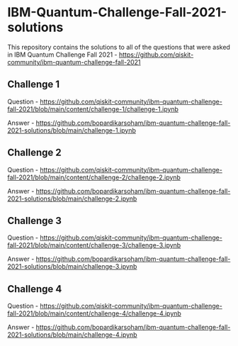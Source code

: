 # IBM-Quantum-Challenge-Fall-2021-solutions

This repository contains the solutions to all of the questions that were asked in IBM Quantum Challenge Fall 2021 - https://github.com/qiskit-community/ibm-quantum-challenge-fall-2021


## Challenge 1


Question - https://github.com/qiskit-community/ibm-quantum-challenge-fall-2021/blob/main/content/challenge-1/challenge-1.ipynb

Answer - https://github.com/bopardikarsoham/ibm-quantum-challenge-fall-2021-solutions/blob/main/challenge-1.ipynb

## Challenge 2


Question - https://github.com/qiskit-community/ibm-quantum-challenge-fall-2021/blob/main/content/challenge-2/challenge-2.ipynb

Answer - https://github.com/bopardikarsoham/ibm-quantum-challenge-fall-2021-solutions/blob/main/challenge-2.ipynb

## Challenge 3


Question - https://github.com/qiskit-community/ibm-quantum-challenge-fall-2021/blob/main/content/challenge-3/challenge-3.ipynb

Answer - https://github.com/bopardikarsoham/ibm-quantum-challenge-fall-2021-solutions/blob/main/challenge-3.ipynb

## Challenge 4


Question - https://github.com/qiskit-community/ibm-quantum-challenge-fall-2021/blob/main/content/challenge-4/challenge-4.ipynb

Answer - https://github.com/bopardikarsoham/ibm-quantum-challenge-fall-2021-solutions/blob/main/challenge-4.ipynb
